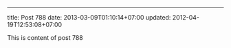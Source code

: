 ---
title: Post 788
date: 2013-03-09T01:10:14+07:00
updated: 2012-04-19T12:53:08+07:00

This is content of post 788